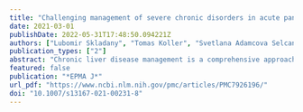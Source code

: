 ```yaml
---
title: "Challenging management of severe chronic disorders in acute pandemic situation: Chronic liver disease under COVID-19 pandemic as the proof-of-principle model to orchestrate the measures in 3PM context"
date: 2021-03-01
publishDate: 2022-05-31T17:48:50.094221Z
authors: ["Lubomir Skladany", "Tomas Koller", "Svetlana Adamcova Selcanova", "Janka Vnencakova", "Daniela Jancekova", "Viktoria Durajova", "Lukas Laffers", "Juraj Svac", "Katarina Janickova", "Michal Palkovič", "Pavel Kohout", "Olga Golubnitschaja"]
publication_types: ["2"]
abstract: "Chronic liver disease management is a comprehensive approach requiring multi-professional expertise and well-orchestrated healthcare measures thoroughly organized by responsible medical units. Contextually, the corresponding multi-faceted chain of healthcare events is likely to be severely disturbed or even temporarily broken under the force majeure conditions such as global pandemics. Consequently, the chronic liver disease is highly representative for the management of any severe chronic disorder under lasting pandemics with unprecedented numbers of acutely diseased persons who, together with the chronically sick patient cohorts, have to be treated using the given capacity of healthcare systems with their limited resources. Current study aimed at exploring potentially negative impacts of the SARS CoV-2 outbreak on the quality of the advanced chronic liver disease (ACLD) management considering two well-classified parameters, namely, (1) the continuity of the patient registrations and (2) the level of mortality rates, comparing pre-COVID-19 statistics with these under the current pandemic in Slovak Republic. Altogether 1091 registrations to cirrhosis registry (with 60.8% versus 39.2% males to females ratio) were included with a median age of 57 years for patients under consideration. Already within the very first 3 months of the pandemic outbreak in Slovakia (lockdown declared from March 16, 2020, until May 20, 2020), the continuity of the patient registrations has been broken followed by significantly increased ACLD-related death rates. During this period of time, the total number of new registrations decreased by about 60% (15 registrations in 2020 versus 38 in 2018 and 38 in 2019). Corresponding mortality increased by about 52% (23 deaths in 2020 versus 10 in 2018 and 12 in 2019). Based on these results and in line with the framework of 3PM guidelines, the pandemic priority pathways (PPP) are strongly recommended for maintaining tertiary care uninterrupted. For the evidence-based implementation of PPP, creation of predictive algorithms and individualized care strategy tailored to the patient is essential. Resulting classification of measures is summarized as follows:The Green PPP Line is reserved for prioritized (urgent and comprehensive) treatment of patients at highest risk to die from ACLD (tertiary care) as compared to the risk from possible COVID-19 infection.The Orange PPP Line considers patients at middle risk of adverse outcomes from ACLD with re-addressing them to the secondary care. As further deterioration of ACLD is still probable, pro-active management is ascertained with tertiary center serving as the 24/7 telemedicine consultation hub for a secondary facility (on a physician-physician level).The Red PPP Line is related to the patients at low risk to die from ACLD, re-addressing them to the primary care. Since patients with stable chronic liver diseases without advanced fibrosis are at trivial inherent risk, they should be kept out of the healthcare setting as far as possible by the telemedical (patient-nurse or patient- physician) measurements., The assigned priority has to be monitored and re-evaluated individually—in intervals based on the baseline prognostic score such as MELD. The approach is conform with principles of predictive, preventive and personalized medicine (PPPM / 3PM) and demonstrates a potential of great clinical utility for an optimal management of any severe chronic disorder (cardiovascular, neurological and cancer) under lasting pandemics."
featured: false
publication: "*EPMA J*"
url_pdf: "https://www.ncbi.nlm.nih.gov/pmc/articles/PMC7926196/"
doi: "10.1007/s13167-021-00231-8"
---
```



